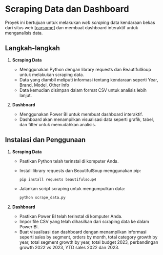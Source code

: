 # Scraping Data dan Dashboard

Proyek ini bertujuan untuk melakukan *web scraping* data kendaraan bekas dari situs web [[carsome](https://www.carsome.id/beli-mobil-bekas?carTypes=1)] dan membuat dashboard interaktif untuk menganalisis data.

## Langkah-langkah

1. **Scraping Data**
   - Menggunakan Python dengan library requests dan BeautifulSoup untuk melakukan scraping data.
   - Data yang diambil meliputi informasi tentang kendaraan seperti Year, Brand, Model, Other Info
   - Data kemudian disimpan dalam format CSV untuk analisis lebih lanjut.

2. **Dashboard**
   - Menggunakan Power BI untuk membuat dashboard interaktif.
   - Dashboard akan menampilkan visualisasi data seperti grafik, tabel, dan filter untuk memudahkan analisis.

## Instalasi dan Penggunaan

1. **Scraping Data**
   - Pastikan Python telah terinstal di komputer Anda.
   - Install library requests dan BeautifulSoup menggunakan pip:

     ```bash
     pip install requests beautifulsoup4
     ```

   - Jalankan script scraping untuk mengumpulkan data:

     ```bash
     python scrape_data.py
     ```

2. **Dashboard**
   - Pastikan Power BI telah terinstal di komputer Anda.
   - Impor file CSV yang telah dihasilkan dari scraping data ke dalam Power BI.
   - Buat visualisasi dan dashboard dengan menampilkan informasi seperti sales by segment, orders by month, total category growth by year, total segment growth by year, total budget 2023, perbandingan growth 2022 vs 2023, YTD sales 2022 dan 2023.
